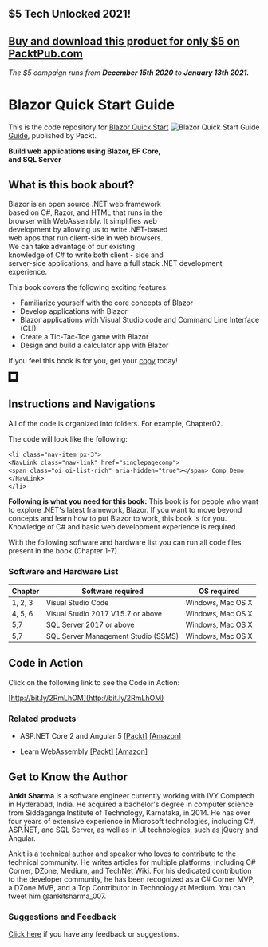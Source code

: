 ## $5 Tech Unlocked 2021!
[Buy and download this product for only $5 on PacktPub.com](https://www.packtpub.com/)
-----
*The $5 campaign         runs from __December 15th 2020__ to __January 13th 2021.__*

# Blazor Quick Start Guide

<a href="https://www.packtpub.com/web-development/blazor-quick-start-guide?utm_source=github&utm_medium=repository&utm_campaign=9781789344141"><img src="https://d255esdrn735hr.cloudfront.net/sites/default/files/imagecache/ppv4_main_book_cover/11326_cover.png" alt="Blazor Quick Start Guide" height="256px" align="right"></a>

This is the code repository for [Blazor Quick Start Guide](https://www.packtpub.com/web-development/blazor-quick-start-guide?utm_source=github&utm_medium=repository&utm_campaign=9781789344141), published by Packt.

**Build web applications using Blazor, EF Core, and SQL Server**

## What is this book about?
Blazor is an open source .NET web framework based on C#, Razor, and HTML that runs in the browser with WebAssembly. It simplifies web development by allowing us to write .NET-based web apps that run client-side in web browsers. We can take advantage of our existing knowledge of C# to write both client - side and server-side applications, and have a full stack .NET development experience.

This book covers the following exciting features:
* Familiarize yourself with the core concepts of Blazor
* Develop applications with Blazor
* Blazor applications with Visual Studio code and Command Line Interface (CLI)
* Create a Tic-Tac-Toe game with Blazor
* Design and build a calculator app with Blazor


If you feel this book is for you, get your [copy](https://www.amazon.com/dp/178934414X) today!

<a href="https://www.packtpub.com/?utm_source=github&utm_medium=banner&utm_campaign=GitHubBanner"><img src="https://raw.githubusercontent.com/PacktPublishing/GitHub/master/GitHub.png" 
alt="https://www.packtpub.com/" border="5" /></a>

## Instructions and Navigations
All of the code is organized into folders. For example, Chapter02.

The code will look like the following:
```
<li class="nav-item px-3">
<NavLink class="nav-link" href="singlepagecomp">
<span class="oi oi-list-rich" aria-hidden="true"></span> Comp Demo
</NavLink>
</li> 
```

**Following is what you need for this book:**
This book is for people who want to explore .NET's latest framework, Blazor. If you want to move beyond concepts and learn how to put Blazor to work, this book is for you. Knowledge of C# and basic web development experience is required.

With the following software and hardware list you can run all code files present in the book (Chapter 1-7).
### Software and Hardware List
| Chapter | Software required | OS required |
| -------- | ------------------------------------ | ----------------------------------- |
| 1, 2, 3 | Visual Studio Code | Windows, Mac OS X |
| 4, 5, 6 | Visual Studio 2017 V15.7 or above | Windows, Mac OS X |
| 5,7 | SQL Server 2017 or above | Windows, Mac OS X |
| 5,7 | SQL Server Management Studio (SSMS) | Windows, Mac OS X |


## Code in Action

Click on the following link to see the Code in Action:

[http://bit.ly/2RmLhOM](http://bit.ly/2RmLhOM)


### Related products
* ASP.NET Core 2 and Angular 5 [[Packt]](https://www.packtpub.com/application-development/aspnet-core-2-and-angular-5?utm_source=github&utm_medium=repository&utm_campaign=9781788293600 ) [[Amazon]](https://www.amazon.com/dp/1788293606)

* Learn WebAssembly [[Packt]](https://www.packtpub.com/web-development/learn-webassembly?utm_source=github&utm_medium=repository&utm_campaign=9781788997379 ) [[Amazon]](https://www.amazon.com/dp/B07HQKD16Q)


## Get to Know the Author
**Ankit Sharma**
is a software engineer currently working with IVY Comptech in Hyderabad, India. He acquired a bachelor's degree in computer science from Siddaganga Institute of Technology, Karnataka, in 2014. He has over four years of extensive experience in Microsoft technologies, including C#, ASP.NET, and SQL Server, as well as in UI technologies, such as jQuery and Angular.

Ankit is a technical author and speaker who loves to contribute to the technical community. He writes articles for multiple platforms, including C# Corner, DZone, Medium, and TechNet Wiki. For his dedicated contribution to the developer community, he has been recognized as a C# Corner MVP, a DZone MVB, and a Top Contributor in Technology at Medium. You can tweet him @ankitsharma_007.



### Suggestions and Feedback
[Click here](https://docs.google.com/forms/d/e/1FAIpQLSdy7dATC6QmEL81FIUuymZ0Wy9vH1jHkvpY57OiMeKGqib_Ow/viewform) if you have any feedback or suggestions.


